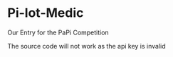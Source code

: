 # Pi-lot-Medic
Our Entry for the PaPi Competition


The source code will not work as the api key is invalid
